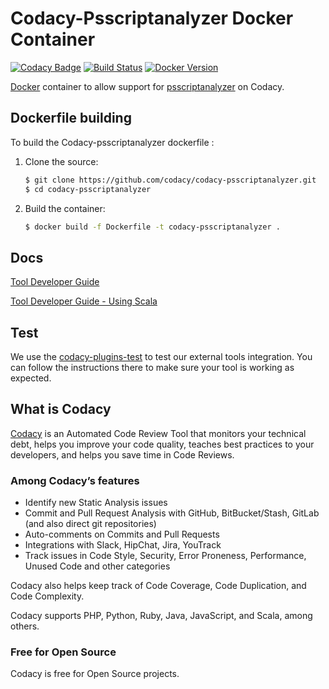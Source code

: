 # Codacy-Psscriptanalyzer Docker Container

[![Codacy Badge](https://api.codacy.com/project/badge/Grade/8a05c207b252459fb5caef7d9dc922c0)](https://www.codacy.com/gh/codacy/codacy-psscriptanalyzer?utm_source=github.com&amp;utm_medium=referral&amp;utm_content=codacy/codacy-psscriptanalyzer&amp;utm_campaign=Badge_Grade)
[![Build Status](https://circleci.com/gh/codacy/codacy-psscriptanalyzer.svg?style=shield&circle-token=:circle-token)](https://circleci.com/gh/codacy/codacy-psscriptanalyzer)
[![Docker Version](https://images.microbadger.com/badges/version/codacy/codacy-psscriptanalyzer.svg)](https://microbadger.com/images/codacy/codacy-psscriptanalyzer "Get your own version badge on microbadger.com")

[Docker](https://www.docker.com) container to allow support for [psscriptanalyzer](https://github.com/PowerShell/PSScriptAnalyzer) on Codacy.

## Dockerfile building

To build the Codacy-psscriptanalyzer dockerfile : 

1. Clone the source:

    ``` sh
	$ git clone https://github.com/codacy/codacy-psscriptanalyzer.git
	$ cd codacy-psscriptanalyzer
    ```

2. Build the container:

    ``` sh
    $ docker build -f Dockerfile -t codacy-psscriptanalyzer .
    ```

## Docs

[Tool Developer Guide](https://support.codacy.com/hc/en-us/articles/207994725-Tool-Developer-Guide)

[Tool Developer Guide - Using Scala](https://support.codacy.com/hc/en-us/articles/207280379-Tool-Developer-Guide-Using-Scala)

## Test

We use the [codacy-plugins-test](https://github.com/codacy/codacy-plugins-test) to test our external tools integration.
You can follow the instructions there to make sure your tool is working as expected.

## What is Codacy

[Codacy](https://www.codacy.com/) is an Automated Code Review Tool that monitors your technical debt, helps you improve your code quality, teaches best practices to your developers, and helps you save time in Code Reviews.

### Among Codacy’s features

- Identify new Static Analysis issues
- Commit and Pull Request Analysis with GitHub, BitBucket/Stash, GitLab (and also direct git repositories)
- Auto-comments on Commits and Pull Requests
- Integrations with Slack, HipChat, Jira, YouTrack
- Track issues in Code Style, Security, Error Proneness, Performance, Unused Code and other categories

Codacy also helps keep track of Code Coverage, Code Duplication, and Code Complexity.

Codacy supports PHP, Python, Ruby, Java, JavaScript, and Scala, among others.

### Free for Open Source

Codacy is free for Open Source projects.